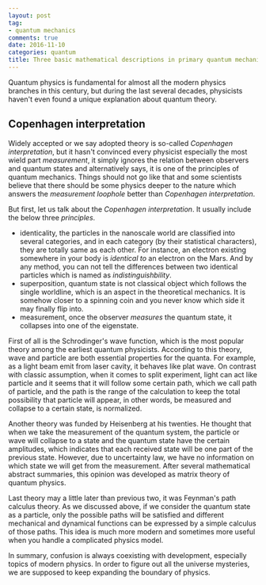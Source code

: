 ```yaml
---
layout: post
tag: 
- quantum mechanics
comments: true
date: 2016-11-10
categories: quantum
title: Three basic mathematical descriptions in primary quantum mechanics
---
```


Quantum physics is fundamental for almost all the modern physics branches in this century, but during the last several decades, physicists haven't even found a unique explanation about quantum theory.

## Copenhagen interpretation
Widely accepted or we say adopted theory is so-called *Copenhagen interpretation*, but it hasn't convinced every physicist especially the most wield part *measurement*, it simply ignores the relation between observers and quantum states and alternatively says, it is one of the principles of quantum mechanics. Things should not go like that and some scientists believe that there should be some physics deeper to the nature which answers the *measurement loophole* better than *Copenhagen interpretation*.

But first, let us talk about the *Copenhagen interpretation*. It usually include the below three *principles*.

- identicality, the particles in the nanoscale world are classified into several categories, and in each category (by their statistical characters), they are totally same as each other. For instance, an electron existing somewhere in your body is *identical to* an electron on the Mars. And by any method, you can not tell the differences between two identical particles which is named as *indistinguishbility*.
- superposition, quantum state is not classical object which follows the single worldline, which is an aspect in the theoretical mechanics. It is somehow closer to a spinning coin and you never know which side it may finally flip into.
- measurement, once the observer *measures* the quantum state, it collapses into one of the eigenstate.

First of all is the Schrodinger's wave function, which is the most popular theory among the earliest quantum physicists. 
According to this theory, wave and particle are both essential properties for the quanta. For example, as a light beam emit from laser cavity, it behaves like plat wave. On contrast with classic assumption, when it comes to split experiment, light can act like particle and it seems that it will follow some certain path, which we call path of particle, and the path is the range of the calculation to keep the total possibility that particle will appear, in other words, be measured and collapse to a certain state, is normalized.

Another theory was funded by Heisenberg at his twenties. He thought that when we take the measurement of the quantum system, the particle or wave will collapse to a state and the quantum state have the certain amplitudes, which indicates that each received state will be one part of the previous state. However, due to uncertainty law, we have no information on which state we will get from the measurement. After several mathematical abstract summaries, this opinion was developed as matrix theory of quantum physics.

Last theory may a little later than previous two, it was Feynman's path calculus theory. As we discussed above, if we consider the quantum state as a particle, only the possible paths will be satisfied and different mechanical and dynamical functions can be expressed by a simple calculus of those paths. This idea is much more modern and sometimes more useful when you handle a complicated physics model.

In summary, confusion is always coexisting with development, especially topics of modern physics. In order to figure out all the universe mysteries, we are supposed to keep expanding the boundary of physics.

